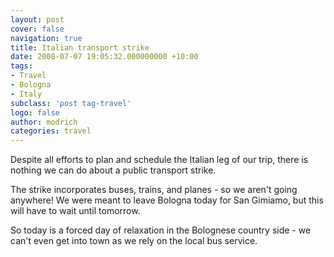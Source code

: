 ```yaml
---
layout: post
cover: false
navigation: true
title: Italian transport strike
date: 2008-07-07 19:05:32.000000000 +10:00
tags: 
- Travel
- Bologna
- Italy
subclass: 'post tag-travel'
logo: false
author: modrich
categories: travel
---
```

Despite all efforts to plan and schedule the Italian leg of our trip, there is nothing we can do about a public transport strike.

The strike incorporates buses, trains, and planes - so we aren't going anywhere! We were meant to leave Bologna today for San Gimiamo, but this will have to wait until tomorrow.

So today is a forced day of relaxation in the Bolognese country side - we can't even get into town as we rely on the local bus service.

